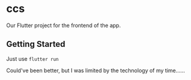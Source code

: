 # ccs

Our Flutter project for the frontend of the app.

## Getting Started

Just use `flutter run`

Could've been better, but I was limited by the technology of my time......


